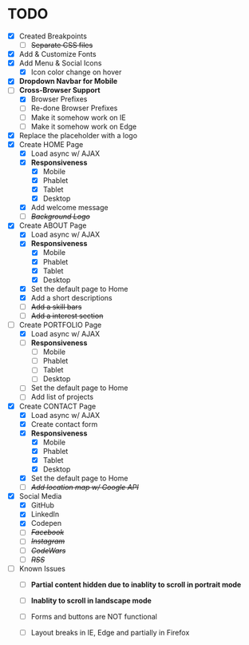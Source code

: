# TODO

* [x] Created Breakpoints
    * [ ] ~~Separate CSS files~~
* [x] Add & Customize Fonts
* [x] Add Menu & Social Icons
    * [x] Icon color change on hover
* [x] **Dropdown Navbar for Mobile**
* [ ] **Cross-Browser Support**
    * [x] Browser Prefixes
    * [ ] Re-done Browser Prefixes
    * [ ] Make it somehow work on IE
    * [ ] Make it somehow work on Edge
* [x] Replace the placeholder with a logo
* [x] Create HOME Page
    * [x] Load async w/ AJAX
    * [x] **Responsiveness**
		* [x] Mobile
        * [x] Phablet
        * [x] Tablet
        * [x] Desktop
    * [x] Add welcome message
    * [ ] ~~_Background Logo_~~
* [x] Create ABOUT Page
    * [x] Load async w/ AJAX
	* [x] **Responsiveness**
		* [x] Mobile
        * [x] Phablet
        * [x] Tablet
        * [x] Desktop
    * [x] Set the default page to Home 
    * [x] Add a short descriptions
    * [ ] ~~Add a skill bars~~
    * [ ] ~~Add a interest section~~
* [ ] Create PORTFOLIO Page
	* [x] Load async w/ AJAX
    * [ ] **Responsiveness**
		* [ ] Mobile
        * [ ] Phablet
        * [ ] Tablet
        * [ ] Desktop
    * [ ] Set the default page to Home 
	* [ ] Add list of projects
* [x] Create CONTACT Page
	* [x] Load async w/ AJAX
    * [x] Create contact form
    * [x] **Responsiveness**
		* [x] Mobile
        * [x] Phablet
        * [x] Tablet
        * [x] Desktop
    * [x] Set the default page to Home 
    * [ ] ~~_Add location map w/ Google API_~~
* [x] Social Media
    * [x] GitHub
    * [x] LinkedIn
    * [x] Codepen
    * [ ] ~~_Facebook_~~
    * [ ] ~~_Instagram_~~
    * [ ] ~~_CodeWars_~~
    * [ ] ~~_RSS_~~
* [ ] Known Issues
    * [ ] **Partial content hidden due to inablity to scroll in portrait mode**
    * [ ] **Inablity to scroll in landscape mode**
    * [ ] Forms and buttons are NOT functional
    * [ ] Layout breaks in IE, Edge and partially in Firefox

